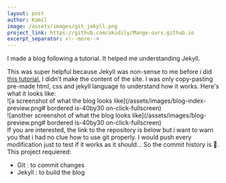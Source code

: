 ```yaml
---
layout: post
author: Kamil
image: /assets/images/git_jekyll.png
project_link: https://github.com/akidily/Mange-ours.github.io
excerpt_separator: <!--more-->
---
```

I made a blog following a tutorial. It helped me understanding Jekyll.
<!--more-->
This was super helpful because Jekyll was non-sense to me before i did [this tutorial.](http://jmcglone.com/guides/github-pages/) 
I didn't make the content of the site. I was only copy-pasting pre-made html, css and jekyll language to understand how it works.
Here's what it looks like:  
![a screenshot of what the blog looks like](/assets/images/blog-index-preview.png# bordered is-40by30 on-click-fullscreen)  
![another screenshot of what the blog looks like](/assets/images/blog-preview.png# bordered is-40by30 on-click-fullscreen)  
If you are interested, the link to the repository is below but i want to warn you that i had no clue how to use git properly. I would push every modification just to test if it works as it should... So the commit history is 🤮.  
This project requiered: 
 - Git : to commit changes
 - Jekyll : to build the blog